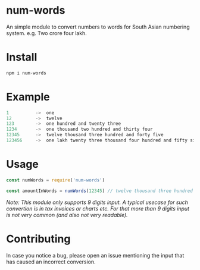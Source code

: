 # num-words

An simple module to convert numbers to words for South Asian numbering system. e.g. Two crore four lakh.

# Install

```js
npm i num-words
```

# Example

```js
1          ->  one
12         ->  twelve
123        ->  one hundred and twenty three
1234       ->  one thousand two hundred and thirty four
12345      ->  twelve thousand three hundred and forty five
123456     ->  one lakh twenty three thousand four hundred and fifty six
```

# Usage

```js
const numWords = require('num-words')

const amountInWords = numWords(12345) // twelve thousand three hundred and forty five
```

_Note: This module only supports 9 digits input. A typical usecase for such convertion is in tax invoices or charts etc. For that more than 9 digits input is not very common (and also not very readable)._

# Contributing

In case you notice a bug, please open an issue mentioning the input that has caused an incorrect conversion.
